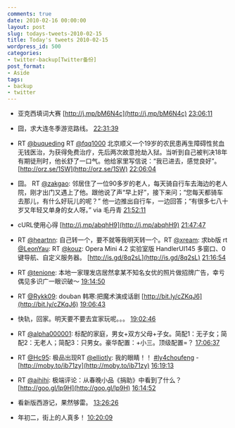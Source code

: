 ```yaml
---
comments: true
date: 2010-02-16 00:00:00
layout: post
slug: todays-tweets-2010-02-15
title: Today's tweets 2010-02-15
wordpress_id: 500
categories:
- twitter-backup[Twitter备份]
post_format:
- Aside
tags:
- backup
- twitter
---
```





  * 亚克西填词大赛 [http://j.mp/bM6N4c](http://j.mp/bM6N4c) [23:06:11](http://twitter.com/gfrog/statuses/9143306671)





  * 囧，求大连冬季游览路线。 [22:31:39](http://twitter.com/gfrog/statuses/9142054521)





  * RT [@buqueding](http://twitter.com/buqueding) RT [@fqq1000](http://twitter.com/fqq1000) 北京顺义一个19岁的农民患再生障碍性贫血无钱医治，为获得免费治疗，先后两次故意抢劫入狱。当听到自己被判决18年有期徒刑时，他长舒了一口气。他给家里写信说：“我已进去，感觉良好”。 [http://orz.se/1SW](http://orz.se/1SW) [22:06:04](http://twitter.com/gfrog/statuses/9141159468)





  * 囧。 RT [@zakgao](http://twitter.com/zakgao): 邻居住了一位90多岁的老人，每天骑自行车去海边的老人院，刚才出门又遇上了他。跟他说了声“早上好”，接下来问；“您每天都骑车去那儿，有什么好玩儿的呢？” 他一边推出自行车，一边回答；“有很多七八十岁又年轻又单身的女人呀。” via 毛丹青 [21:52:11](http://twitter.com/gfrog/statuses/9140691831)





  * cURL使用心得 [http://j.mp/abqhH9](http://j.mp/abqhH9) [21:47:47](http://twitter.com/gfrog/statuses/9140551816)





  * RT [@heartnn](http://twitter.com/heartnn): 自己转一个，要不就等我明天转一个。RT [@xream](http://twitter.com/xream): 求bb版 rt [@LeonYau](http://twitter.com/LeonYau): RT [@kouz](http://twitter.com/kouz): Opera Mini 4.2 实验室版 HandlerUI145 多窗口、0 键导航、自定义服务器。 [http://is.gd/8q2sL](http://is.gd/8q2sL) [21:16:54](http://twitter.com/gfrog/statuses/9139605711)





  * RT [@tenione](http://twitter.com/tenione): 本地一家理发店居然拿某不知名女优的照片做招牌广告，幸亏偶见多识广一眼识破～ [19:14:50](http://twitter.com/gfrog/statuses/9136466501)





  * RT [@Rykk09](http://twitter.com/Rykk09): douban 韩寒:把魔术演成话剧 [http://bit.ly/cZKqJ6](http://bit.ly/cZKqJ6) [19:06:43](http://twitter.com/gfrog/statuses/9136281530)





  * 快轨，回家。明天要不要去宜家玩呢。。。 [19:02:46](http://twitter.com/gfrog/statuses/9136189844)





  * RT [@alpha000001](http://twitter.com/alpha000001): 标配的家庭，男女+双方父母+子女。简配1：无子女；简配2：无老人；简配3：只男女。豪华配置：+小三。顶级配置=？ [17:06:37](http://twitter.com/gfrog/statuses/9133716007)





  * RT [@Hc95](http://twitter.com/Hc95): 极品出现RT [@elliotly](http://twitter.com/elliotly): 我的眼睛！！ [#ly4choufeng](http://search.twitter.com/search?q=%23ly4choufeng) - [http://moby.to/ib71zy](http://moby.to/ib71zy) [16:19:13](http://twitter.com/gfrog/statuses/9132703916)





  * RT [@aihihi](http://twitter.com/aihihi): 极端评论：从春晚小品《捐助》中看到了什么？ [http://goo.gl/lp9H](http://goo.gl/lp9H) [16:14:52](http://twitter.com/gfrog/statuses/9132607633)





  * 看新版西游记，果然够雷。 [13:26:26](http://twitter.com/gfrog/statuses/9128557628)





  * 年初二，街上的人真多！ [10:20:09](http://twitter.com/gfrog/statuses/9122225703)




